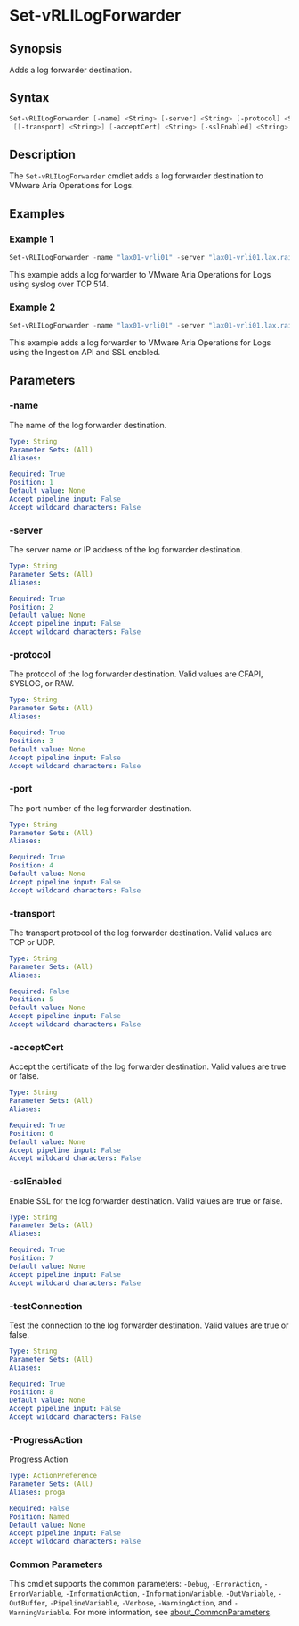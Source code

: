 # Set-vRLILogForwarder

## Synopsis

Adds a log forwarder destination.

## Syntax

```powershell
Set-vRLILogForwarder [-name] <String> [-server] <String> [-protocol] <String> [-port] <String>
 [[-transport] <String>] [-acceptCert] <String> [-sslEnabled] <String> [-testConnection] <String> [-ProgressAction <ActionPreference>] [<CommonParameters>]
```

## Description

The `Set-vRLILogForwarder` cmdlet adds a log forwarder destination to VMware Aria Operations for Logs.

## Examples

### Example 1

```powershell
Set-vRLILogForwarder -name "lax01-vrli01" -server "lax01-vrli01.lax.rainpole.io" -protocol SYSLOG -port 514 -transport TCP -acceptCert false -sslEnabled false -testConnection false
```

This example adds a log forwarder to VMware Aria Operations for Logs using syslog over TCP 514.

### Example 2

```powershell
Set-vRLILogForwarder -name "lax01-vrli01" -server "lax01-vrli01.lax.rainpole.io" -protocol CFAPI -port 9543 acceptCert true -sslEnabled true -testConnection true
```

This example adds a log forwarder to VMware Aria Operations for Logs using the Ingestion API and SSL enabled.

## Parameters

### -name

The name of the log forwarder destination.

```yaml
Type: String
Parameter Sets: (All)
Aliases:

Required: True
Position: 1
Default value: None
Accept pipeline input: False
Accept wildcard characters: False
```

### -server

The server name or IP address of the log forwarder destination.

```yaml
Type: String
Parameter Sets: (All)
Aliases:

Required: True
Position: 2
Default value: None
Accept pipeline input: False
Accept wildcard characters: False
```

### -protocol

The protocol of the log forwarder destination. Valid values are CFAPI, SYSLOG, or RAW.

```yaml
Type: String
Parameter Sets: (All)
Aliases:

Required: True
Position: 3
Default value: None
Accept pipeline input: False
Accept wildcard characters: False
```

### -port

The port number of the log forwarder destination.

```yaml
Type: String
Parameter Sets: (All)
Aliases:

Required: True
Position: 4
Default value: None
Accept pipeline input: False
Accept wildcard characters: False
```

### -transport

The transport protocol of the log forwarder destination. Valid values are TCP or UDP.

```yaml
Type: String
Parameter Sets: (All)
Aliases:

Required: False
Position: 5
Default value: None
Accept pipeline input: False
Accept wildcard characters: False
```

### -acceptCert

Accept the certificate of the log forwarder destination. Valid values are true or false.

```yaml
Type: String
Parameter Sets: (All)
Aliases:

Required: True
Position: 6
Default value: None
Accept pipeline input: False
Accept wildcard characters: False
```

### -sslEnabled

Enable SSL for the log forwarder destination. Valid values are true or false.

```yaml
Type: String
Parameter Sets: (All)
Aliases:

Required: True
Position: 7
Default value: None
Accept pipeline input: False
Accept wildcard characters: False
```

### -testConnection

Test the connection to the log forwarder destination. Valid values are true or false.

```yaml
Type: String
Parameter Sets: (All)
Aliases:

Required: True
Position: 8
Default value: None
Accept pipeline input: False
Accept wildcard characters: False
```

### -ProgressAction

Progress Action

```yaml
Type: ActionPreference
Parameter Sets: (All)
Aliases: proga

Required: False
Position: Named
Default value: None
Accept pipeline input: False
Accept wildcard characters: False
```

### Common Parameters

This cmdlet supports the common parameters: `-Debug`, `-ErrorAction`, `-ErrorVariable`, `-InformationAction`, `-InformationVariable`, `-OutVariable`, `-OutBuffer`, `-PipelineVariable`, `-Verbose`, `-WarningAction`, and `-WarningVariable`. For more information, see [about_CommonParameters](http://go.microsoft.com/fwlink/?LinkID=113216).
